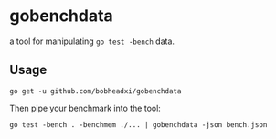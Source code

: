 # gobenchdata

a tool for manipulating `go test -bench` data.

## Usage

```
go get -u github.com/bobheadxi/gobenchdata
```

Then pipe your benchmark into the tool:

```
go test -bench . -benchmem ./... | gobenchdata -json bench.json
```
